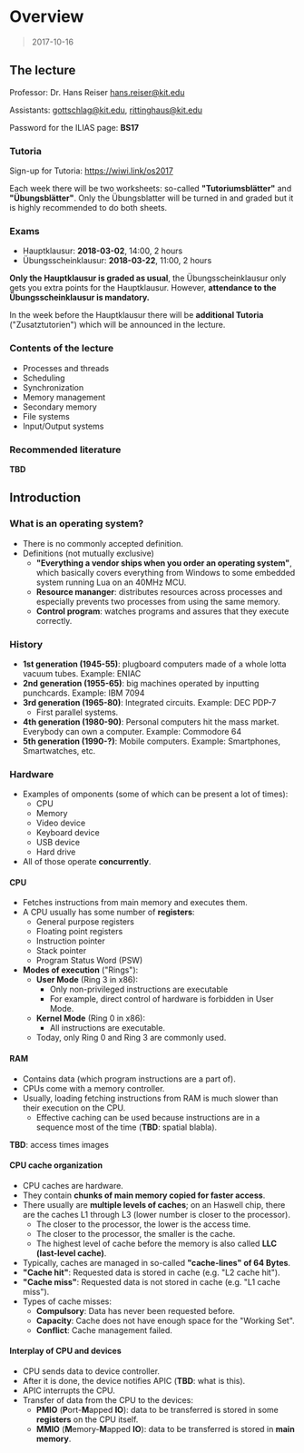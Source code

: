 # Overview

> 2017-10-16

## The lecture

Professor: Dr. Hans Reiser <hans.reiser@kit.edu>

Assistants: gottschlag@kit.edu, rittinghaus@kit.edu

Password for the ILIAS page: **BS17**

### Tutoria

Sign-up for Tutoria: https://wiwi.link/os2017

Each week there will be two worksheets: so-called **"Tutoriumsblätter"** and **"Übungsblätter"**.
Only the Übungsblatter will be turned in and graded but it is highly recommended to do both sheets.

### Exams

- Hauptklausur: **2018-03-02**, 14:00, 2 hours
- Übungsscheinklausur: **2018-03-22**, 11:00, 2 hours

**Only the Hauptklausur is graded as usual**, the Übungsscheinklausur only gets you extra points for the Hauptklausur.
However, **attendance to the Übungsscheinklausur is mandatory.**

In the week before the Hauptklausur there will be **additional Tutoria** ("Zusatztutorien") which will be announced in the lecture.

### Contents of the lecture

- Processes and threads
- Scheduling
- Synchronization
- Memory management
- Secondary memory
- File systems
- Input/Output systems

### Recommended literature

**TBD**

## Introduction

### What is an operating system?

- There is no commonly accepted definition.
- Definitions (not mutually exclusive)
    - **"Everything a vendor ships when you order an operating system"**, which basically covers everything from Windows to some embedded system running Lua on an 40MHz MCU.
    - **Resource mananger**: distributes resources across processes and especially prevents two processes from using the same memory.
    - **Control program**: watches programs and assures that they execute correctly.

### History

- **1st generation (1945-55)**: plugboard computers made of a whole lotta vacuum  tubes. Example: ENIAC
- **2nd generation (1955-65)**: big machines operated by inputting punchcards. Example: IBM 7094
- **3rd generation (1965-80)**: Integrated circuits. Example: DEC PDP-7 
    - First parallel systems.
- **4th generation (1980-90)**: Personal computers hit the mass market. Everybody can own a computer. Example: Commodore 64
- **5th generation (1990-?)**: Mobile computers. Example: Smartphones, Smartwatches, etc.

### Hardware

- Examples of omponents (some of which can be present a lot of times):
    - CPU
    - Memory
    - Video device
    - Keyboard device
    - USB device
    - Hard drive
- All of those operate **concurrently**.

#### CPU

- Fetches instructions from main memory and executes them.
- A CPU usually has some number of **registers**:
    - General purpose registers
    - Floating point registers
    - Instruction pointer
    - Stack pointer
    - Program Status Word (PSW)
- **Modes of execution** ("Rings"):
    - **User Mode** (Ring 3 in x86):
        - Only non-privileged instructions are executable
        - For example, direct control of hardware is forbidden in User Mode.
    - **Kernel Mode** (Ring 0 in x86):
        - All instructions are executable.
    - Today, only Ring 0 and Ring 3 are commonly used.

#### RAM

- Contains data (which program instructions are a part of).
- CPUs come with a memory controller.
- Usually, loading fetching instructions from RAM is much slower than their execution on the CPU.
    - Effective caching can be used because instructions are in a sequence most of the time (**TBD**: spatial blabla).

**TBD**: access times images

#### CPU cache organization

- CPU caches are hardware.
- They contain **chunks of main memory copied for faster access**.
- There usually are **multiple levels of caches**; on an Haswell chip, there are the caches L1 through L3 (lower number is closer to the processor).
    - The closer to the processor, the lower is the access time.
    - The closer to the processor, the smaller is the cache.
    - The highest level of cache before the memory is also called **LLC (last-level cache)**.
- Typically, caches are managed in so-called **"cache-lines" of 64 Bytes**.
- **"Cache hit"**: Requested data is stored in cache (e.g. "L2 cache hit").
- **"Cache miss"**: Requested data is not stored in cache (e.g. "L1 cache miss").
- Types of cache misses:
    - **Compulsory**: Data has never been requested before.
    - **Capacity**: Cache does not have enough space for the "Working Set".
    - **Conflict**: Cache management failed.

#### Interplay of CPU and devices

- CPU sends data to device controller.
- After it is done, the device notifies APIC (**TBD**: what is this).
- APIC interrupts the CPU.
- Transfer of data from the CPU to the devices:
    - **PMIO** (**P**ort-**M**apped **IO**): data to be transferred is stored in some **registers** on the CPU itself.
    - **MMIO** (**M**emory-**M**apped **IO**): data to be transferred is stored in **main memory**.

